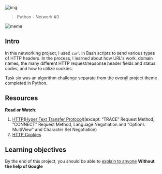 ![img](https://assets.imaginablefutures.com/media/images/ALX_Logo.max-200x150.png)

> Python - Network #0

![meme](http://www.quickmeme.com/img/6a/6ac5d6205b48a3387e6013d4c2bbeb6e778cd422df3d26ecb54c8f78726f5e04.jpg)

## Intro

In this networking project, I used `curl` in Bash scripts to send various types
of HTTP headers. In the process, I learned about how URL's work, domain names,
the many different HTTP request/repsonse header fields and status codes, and
how to utilize cookies.

Task six was an algorithm challenge separate from the overall project theme
completed in Python.

## Resources

**Read or Watch**:

1. [HTTP(Hyper Text Transfer Protocol)](https://www3.ntu.edu.sg/home/ehchua/programming/webprogramming/HTTP_Basics.html)(except: “TRACE” Request Method, “CONNECT” Request Method, Language Negotiation and “Options MultiView” and Character Set Negotiation)
2. [HTTP Cookies](https://developer.mozilla.org/en-US/docs/Web/HTTP/Cookies)

## Learning objectives

By the end of this project, you should be able to [explain to anyone](https://fs.blog/feynman-learning-technique/) **Without the help of Google**
